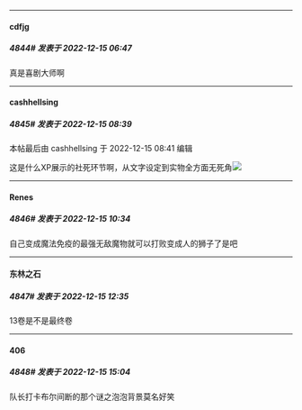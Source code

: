 

*****

####  cdfjg  
##### 4844#       发表于 2022-12-15 06:47

真是喜剧大师啊



*****

####  cashhellsing  
##### 4845#       发表于 2022-12-15 08:39

 本帖最后由 cashhellsing 于 2022-12-15 08:41 编辑 

这是什么XP展示的社死环节啊，从文字设定到实物全方面无死角<img src="https://static.saraba1st.com/image/smiley/face2017/067.png" referrerpolicy="no-referrer">



*****

####  Renes  
##### 4846#       发表于 2022-12-15 10:34

自己变成魔法免疫的最强无敌魔物就可以打败变成人的狮子了是吧



*****

####  东林之石  
##### 4847#       发表于 2022-12-15 12:35

13卷是不是最终卷



*****

####  406  
##### 4848#       发表于 2022-12-15 15:04

队长打卡布尔间断的那个谜之泡泡背景莫名好笑

